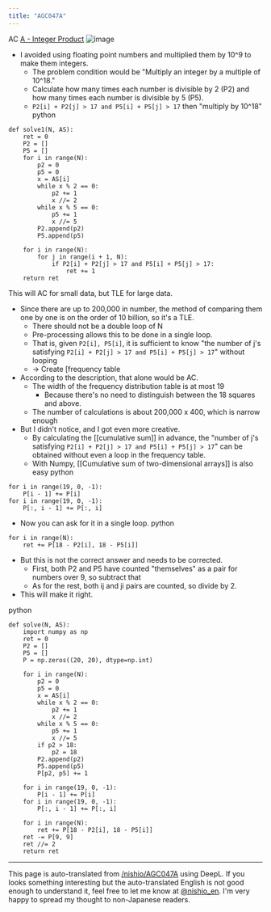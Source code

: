 ```yaml
---
title: "AGC047A"
---
```


AC
[A - Integer Product](https://atcoder.jp/contests/agc047/tasks/agc047_a)
![image](https://gyazo.com/e7dec806a945dce731880ce2d2c75d8e/thumb/1000)
- I avoided using floating point numbers and multiplied them by 10^9 to make them integers.
    - The problem condition would be "Multiply an integer by a multiple of 10^18."
    - Calculate how many times each number is divisible by 2 (P2) and how many times each number is divisible by 5 (P5).
    - `P2[i] + P2[j] > 17 and P5[i] + P5[j] > 17` then "multiply by 10^18"
python

```
def solve1(N, AS):
    ret = 0
    P2 = []
    P5 = []
    for i in range(N):
        p2 = 0
        p5 = 0
        x = AS[i]
        while x % 2 == 0:
            p2 += 1
            x //= 2
        while x % 5 == 0:
            p5 += 1
            x //= 5
        P2.append(p2)
        P5.append(p5)

    for i in range(N):
        for j in range(i + 1, N):
            if P2[i] + P2[j] > 17 and P5[i] + P5[j] > 17:
                ret += 1
    return ret
```


This will AC for small data, but TLE for large data.
- Since there are up to 200,000 in number, the method of comparing them one by one is on the order of 10 billion, so it's a TLE.
    - There should not be a double loop of N
    - Pre-processing allows this to be done in a single loop.
    - That is, given `P2[i], P5[i]`, it is sufficient to know "the number of j's satisfying `P2[i] + P2[j] > 17 and P5[i] + P5[j] > 17`" without looping
    - → Create [frequency table
- According to the description, that alone would be AC.
    - The width of the frequency distribution table is at most 19
        - Because there's no need to distinguish between the 18 squares and above.
    - The number of calculations is about 200,000 x 400, which is narrow enough
- But I didn't notice, and I got even more creative.
    - By calculating the [[cumulative sum]] in advance, the "number of j's satisfying `P2[i] + P2[j] > 17 and P5[i] + P5[j] > 17`" can be obtained without even a loop in the frequency table.
    - With Numpy, [[Cumulative sum of two-dimensional arrays]] is also easy
python

```
for i in range(19, 0, -1):
    P[i - 1] += P[i]
for i in range(19, 0, -1):
    P[:, i - 1] += P[:, i]
```

- Now you can ask for it in a single loop.
python

```
for i in range(N):
    ret += P[18 - P2[i], 18 - P5[i]]
```

- But this is not the correct answer and needs to be corrected.
    - First, both P2 and P5 have counted "themselves" as a pair for numbers over 9, so subtract that
    - As for the rest, both ij and ji pairs are counted, so divide by 2.
- This will make it right.

python

```
def solve(N, AS):
    import numpy as np
    ret = 0
    P2 = []
    P5 = []
    P = np.zeros((20, 20), dtype=np.int)

    for i in range(N):
        p2 = 0
        p5 = 0
        x = AS[i]
        while x % 2 == 0:
            p2 += 1
            x //= 2
        while x % 5 == 0:
            p5 += 1
            x //= 5
        if p2 > 18:
            p2 = 18
        P2.append(p2)
        P5.append(p5)
        P[p2, p5] += 1

    for i in range(19, 0, -1):
        P[i - 1] += P[i]
    for i in range(19, 0, -1):
        P[:, i - 1] += P[:, i]

    for i in range(N):
        ret += P[18 - P2[i], 18 - P5[i]]
    ret -= P[9, 9]
    ret //= 2
    return ret
```



---
This page is auto-translated from [/nishio/AGC047A](https://scrapbox.io/nishio/AGC047A) using DeepL. If you looks something interesting but the auto-translated English is not good enough to understand it, feel free to let me know at [@nishio_en](https://twitter.com/nishio_en). I'm very happy to spread my thought to non-Japanese readers.